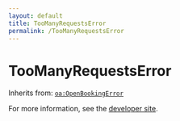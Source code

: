 ```yaml
---
layout: default
title: TooManyRequestsError
permalink: /TooManyRequestsError
---
```


# TooManyRequestsError


Inherits from: [`oa:OpenBookingError`](https://openactive.io/OpenBookingError)

For more information, see the [developer site](https://developer.openactive.io/data-model/types/).